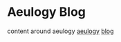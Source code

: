# Aeulogy Blog

content around aeulogy
[aeulogy](https://www.aeulogy.com)
[blog](https://blog.aeulogy.com)